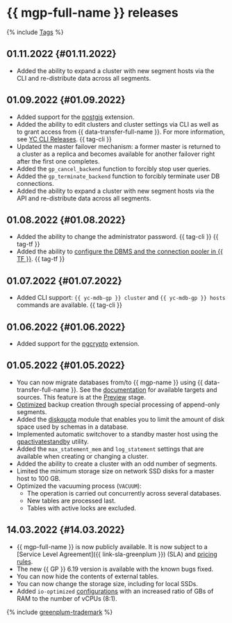 # {{ mgp-full-name }} releases

{% include [Tags](../_includes/mdb/release-notes-tags.md) %}

## 01.11.2022 {#01.11.2022}

* Added the ability to expand a cluster with new segment hosts via the CLI and re-distribute data across all segments.

## 01.09.2022 {#01.09.2022}

* Added support for the [postgis](https://docs.vmware.com/en/VMware-Tanzu-Greenplum/5/greenplum-database/GUID-ref_guide-extensions-postGIS.html) extension.
* Added the ability to edit clusters and cluster settings via CLI as well as to grant access from {{ data-transfer-full-name }}. For more information, see [YC CLI Releases](../cli/release-notes.md#version0.94.0). {{ tag-cli }}
* Updated the master failover mechanism: a former master is returned to a cluster as a replica and becomes available for another failover right after the first one completes.
* Added the `gp_cancel_backend` function to forcibly stop user queries.
* Added the `gp_terminate_backend` function to forcibly terminate user DB connections.
* Added the ability to expand a cluster with new segment hosts via the API and re-distribute data across all segments.

## 01.08.2022 {#01.08.2022}

* Added the ability to change the administrator password. {{ tag-cli }} {{ tag-tf }}
* Added the ability to [configure the DBMS and the connection pooler in {{ TF }}](https://github.com/yandex-cloud/terraform-provider-yandex/blob/master/CHANGELOG.md#0770-july-27-2022). {{ tag-tf }}

## 01.07.2022 {#01.07.2022}

* Added CLI support: `{{ yc-mdb-gp }} cluster` and `{{ yc-mdb-gp }} hosts` commands are available. {{ tag-cli }}

## 01.06.2022 {#01.06.2022}

* Added support for the [pgcrypto](https://gpdb.docs.pivotal.io/6-9/ref_guide/modules/pgcrypto.html) extension.

## 01.05.2022 {#01.05.2022}

* You can now migrate databases from/to {{ mgp-name }} using {{ data-transfer-full-name }}. See the [documentation](../data-transfer/concepts/index.md#connectivity-matrix) for available targets and sources. This feature is at the [Preview](../data-transfer/concepts/index.md#greenplum) stage.
* [Optimized](https://github.com/wal-g/wal-g/pull/1257) backup creation through special processing of append-only segments.
* Added the [diskquota](https://gpdb.docs.pivotal.io/6-19/ref_guide/modules/diskquota.html) module that enables you to limit the amount of disk space used by schemas in a database.
* Implemented automatic switchover to a standby master host using the [gpactivatestandby](https://gpdb.docs.pivotal.io/6-3/utility_guide/ref/gpactivatestandby.html) utility.
* Added the `max_statement_mem` and `log_statement` settings that are available when creating or changing a cluster.
* Added the ability to create a cluster with an odd number of segments.
* Limited the minimum storage size on network SSD disks for a master host to 100 GB.
* Optimized the vacuuming process (`VACUUM`):
   * The operation is carried out concurrently across several databases.
   * New tables are processed last.
   * Tables with active locks are excluded.

## 14.03.2022 {#14.03.2022}

* {{ mgp-full-name }} is now publicly available. It is now subject to a [Service Level Agreement]({{ link-sla-greenplum }}) (SLA) and [pricing rules](pricing/index.md).
* The new {{ GP }} 6.19 version is available with the known bugs fixed.
* You can now hide the contents of external tables.
* You can now change the storage size, including for local SSDs.
* Added `io-optimized` [configurations](concepts/instance-types.md) with an increased ratio of GBs of RAM to the number of vCPUs (8:1).

{% include [greenplum-trademark](../_includes/mdb/mgp/trademark.md) %}
